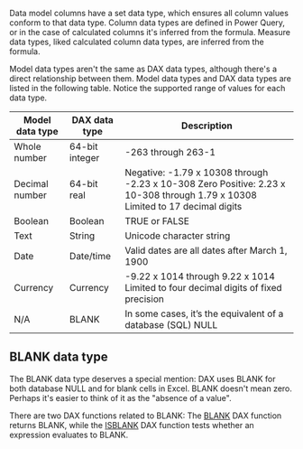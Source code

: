 Data model columns have a set data type, which ensures all column values conform to that data type. Column data types are defined in Power Query, or in the case of calculated columns it's inferred from the formula. Measure data types, liked calculated column data types, are inferred from the formula.

Model data types aren't the same as DAX data types, although there's a direct relationship between them. Model data types and DAX data types are listed in the following table. Notice the supported range of values for each data type.

|     Model data type    |     DAX data type     |     Description                                                                                                                                  |
|------------------------|-----------------------|--------------------------------------------------------------------------------------------------------------------------------------------------|
|     Whole number       |     64-bit integer    |     -263 through 263-1                                                                                                                           |
|     Decimal number     |     64-bit   real     |     Negative: -1.79 x 10308 through -2.23 x 10-308     Zero     Positive: 2.23 x 10-308 through 1.79 x 10308     Limited to 17 decimal digits    |
|     Boolean            |     Boolean           |     TRUE or FALSE                                                                                                                                |
|     Text               |     String            |     Unicode character string                                                                                                                     |
|     Date               |     Date/time         |     Valid dates are all   dates after March 1, 1900                                                                                              |
|     Currency           |     Currency          |     -9.22 x   1014 through 9.22 x 1014    Limited to four decimal digits of fixed precision                                                      |
|     N/A                |     BLANK             |     In some cases, it’s the equivalent of a database (SQL) NULL                                                                                  |

## BLANK data type

The BLANK data type deserves a special mention: DAX uses BLANK for both database NULL and for blank cells in Excel. BLANK doesn't mean zero. Perhaps it's easier to think of it as the "absence of a value".

There are two DAX functions related to BLANK: The [BLANK](https://docs.microsoft.com/dax/blank-function-dax/?azure-portal=true) DAX function returns BLANK, while the [ISBLANK](https://docs.microsoft.com/dax/isblank-function-dax/?azure-portal=true) DAX function tests whether an expression evaluates to BLANK.
